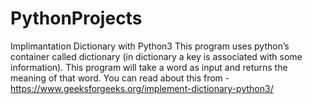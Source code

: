 # PythonProjects
Implimantation Dictionary with Python3
This program uses python’s container called dictionary (in dictionary a key is associated with some information). 
This program will take a word as input and returns the meaning of that word.
You can read about this from - https://www.geeksforgeeks.org/implement-dictionary-python3/
